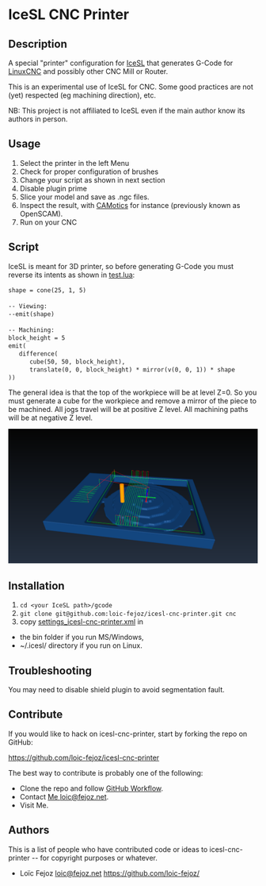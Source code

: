IceSL CNC Printer
=================

Description
-----------


A special "printer" configuration for [IceSL](http://www.loria.fr/~slefebvr/icesl/) that generates G-Code for [LinuxCNC](http://linuxcnc.org/) and possibly other CNC Mill or Router.

This is an experimental use of IceSL for CNC. Some good practices are not (yet) respected (eg machining direction), etc.

NB: This project is not affiliated to IceSL even if the main author know its authors in person.

Usage
-----

1. Select the printer in the left Menu
2. Check for proper configuration of brushes
3. Change your script as shown in next section
4. Disable plugin prime
5. Slice your model and save as .ngc files.
6. Inspect the result, with [CAMotics](http://camotics.org/) for instance (previously known as OpenSCAM).
7. Run on your CNC

Script
------

IceSL is meant for 3D printer, so before generating G-Code you must reverse its intents as shown in [test.lua](https://raw.githubusercontent.com/loic-fejoz/icesl-cnc-printer/master/test.lua):

    shape = cone(25, 1, 5)
    
    -- Viewing:
    --emit(shape)
    
    -- Machining:
    block_height = 5
    emit(
       difference(
          cube(50, 50, block_height),
          translate(0, 0, block_height) * mirror(v(0, 0, 1)) * shape
    ))


The general idea is that the top of the workpiece will be at level Z=0. So you must generate a cube for the workpiece and remove a mirror of the piece to be machined.
All jogs travel will be at positive Z level. All machining paths will be at negative Z level.

![test-snapshot.png](https://raw.githubusercontent.com/loic-fejoz/icesl-cnc-printer/master/test-snapshot.png)

Installation
------------

1. `cd <your IceSL path>/gcode`
2. `git clone git@github.com:loic-fejoz/icesl-cnc-printer.git cnc`
3. copy [settings_icesl-cnc-printer.xml](https://raw.githubusercontent.com/loic-fejoz/icesl-cnc-printer/master/settings_icesl-cnc-printer.xml) in
 - the bin folder if you run MS/Windows,
 - ~/.icesl/ directory if you run on Linux.

Troubleshooting
---------------

You may need to disable shield plugin to avoid segmentation fault.

Contribute
----------

If you would like to hack on icesl-cnc-printer, start by forking the repo on GitHub:

https://github.com/loic-fejoz/icesl-cnc-printer

The best way to contribute is probably one of the following:

* Clone the repo and follow [GitHub Workflow](https://guides.github.com/introduction/flow/index.html).
* Contact [Me <loic@fejoz.net>](mailto:loic@fejoz.net).
* Visit Me.

Authors
-------

This is a list of people who have contributed code or ideas to icesl-cnc-printer --
for copyright purposes or whatever.

* Loïc Fejoz <loic@fejoz.net> <https://github.com/loic-fejoz/>

